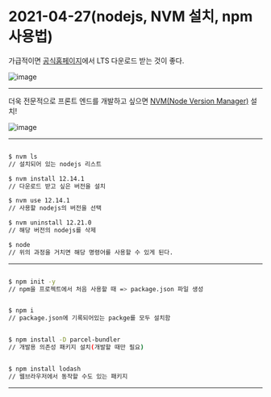 # 2021-04-27(nodejs, NVM 설치, npm 사용법)

가급적이면 [공식홈페이지](https://nodejs.org/ko/)에서 LTS 다운로드 받는 것이 좋다.


![image](https://user-images.githubusercontent.com/61581807/116206453-c735b800-a779-11eb-905e-5870a4121543.png)

---

더욱 전문적으로 프론트 엔드를 개발하고 싶으면 [NVM(Node Version Manager)](https://github.com/coreybutler/nvm-windows/releases) 설치!

![image](https://user-images.githubusercontent.com/61581807/116206360-ab321680-a779-11eb-9c3d-668cf8925390.png)

---

```bash

$ nvm ls
// 설치되어 있는 nodejs 리스트

$ nvm install 12.14.1                   
// 다운로드 받고 싶은 버전을 설치

$ nvm use 12.14.1
// 사용할 nodejs의 버전을 선택

$ nvm uninstall 12.21.0
// 해당 버전의 nodejs를 삭제

$ node
// 위의 과정을 거치면 해당 명령어를 사용할 수 있게 된다.

```
***
```bash

$ npm init -y
// npm을 프로젝트에서 처음 사용할 때 => package.json 파일 생성


$ npm i                                 
// package.json에 기록되어있는 packge를 모두 설치함


$ npm install -D parcel-bundler         
// 개발용 의존성 패키지 설치(개발할 때만 필요)


$ npm install lodash                    
// 웹브라우저에서 동작할 수도 있는 패키지
```

---


